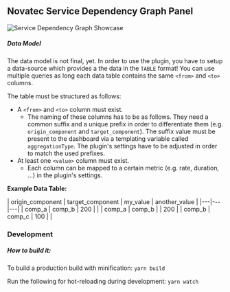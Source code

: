 ## Novatec Service Dependency Graph Panel

![Service Dependency Graph Showcase](src/img/screenshot-showcase.png)

##### Data Model

The data model is not final, yet.
In order to use the plugin, you have to setup a data-source which provides a the data in the `TABLE` format! You can use multiple queries as long each data table contains the same `<from>` and `<to>` columns.

The table must be structured as follows:
- A `<from>` and `<to>` column must exist.
  - The naming of these columns has to be as follows. They need a common suffix and a unique prefix in order to differentiate them (e.g. `origin_component` and `target_component`). The suffix value must be present to the dashboard via a templating variable called `aggregationType`. The plugin's settings have to be adjusted in order to match the used prefixes.
- At least one `<value>` column must exist.
  - Each column can be mapped to a certain metric (e.g. rate, duration, ...) in the plugin's settings.

__Example Data Table:__

| origin_component | target_component | my_value | another_value |
|---|---|---|
| comp_a | comp_b | 200 | |
| comp_a | comp_b | | 200 |
| comp_b | comp_c | 100 | |

### Development

##### How to build it:

To build a production build with minification: `yarn build`

Run the following for hot-reloading during development: `yarn watch`
